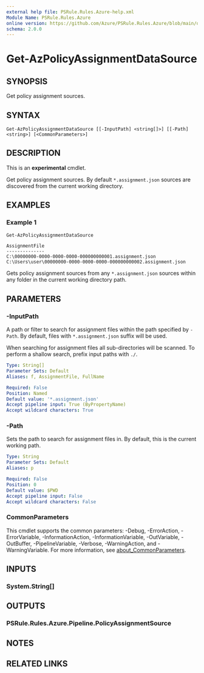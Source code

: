 ```yaml
---
external help file: PSRule.Rules.Azure-help.xml
Module Name: PSRule.Rules.Azure
online version: https://github.com/Azure/PSRule.Rules.Azure/blob/main/docs/commands/Get-AzPolicyAssignmentDataSource.md
schema: 2.0.0
---
```


# Get-AzPolicyAssignmentDataSource

## SYNOPSIS

Get policy assignment sources.

## SYNTAX

```text
Get-AzPolicyAssignmentDataSource [[-InputPath] <string[]>] [[-Path] <string>] [<CommonParameters>]
```

## DESCRIPTION

This is an **experimental** cmdlet.

Get policy assignment sources. By default `*.assignment.json` sources are discovered from the current
working directory.

## EXAMPLES

### Example 1

```powershell
Get-AzPolicyAssignmentDataSource
```

```text
AssignmentFile
--------------
C:\00000000-0000-0000-0000-000000000001.assignment.json
C:\Users\user\00000000-0000-0000-0000-000000000002.assignment.json
```

Gets policy assignment sources from any `*.assignment.json` sources within any folder in the current
working directory path.

## PARAMETERS

### -InputPath

A path or filter to search for assignment files within the path specified by `-Path`.
By default, files with `*.assignment.json` suffix will be used.

When searching for assignment files all sub-directories will be scanned.
To perform a shallow search, prefix input paths with `./`.

```yaml
Type: String[]
Parameter Sets: Default
Aliases: f, AssignmentFile, FullName

Required: False
Position: Named
Default value: '*.assignment.json'
Accept pipeline input: True (ByPropertyName)
Accept wildcard characters: True
```

### -Path

Sets the path to search for assignment files in.
By default, this is the current working path.

```yaml
Type: String
Parameter Sets: Default
Aliases: p

Required: False
Position: 0
Default value: $PWD
Accept pipeline input: False
Accept wildcard characters: False
```

### CommonParameters

This cmdlet supports the common parameters: -Debug, -ErrorAction, -ErrorVariable, -InformationAction,
-InformationVariable, -OutVariable, -OutBuffer, -PipelineVariable, -Verbose, -WarningAction, and -WarningVariable.
For more information, see [about_CommonParameters](https://docs.microsoft.com/powershell/module/microsoft.powershell.core/about/about_commonparameters).

## INPUTS

### System.String[]

## OUTPUTS

### PSRule.Rules.Azure.Pipeline.PolicyAssignmentSource

## NOTES

## RELATED LINKS
